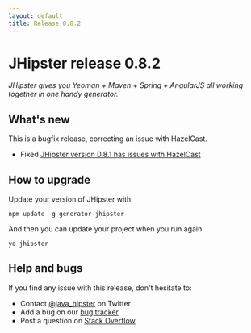 ```yaml
---
layout: default
title: Release 0.8.2
---
```


JHipster release 0.8.2
==================

*JHipster gives you Yeoman + Maven + Spring + AngularJS all working together in one handy generator.*

What's new
----------

This is a bugfix release, correcting an issue with HazelCast.

- Fixed [JHipster version 0.8.1 has issues with HazelCast](https://github.com/jhipster/generator-jhipster/issues/106)

How to upgrade
------------

Update your version of JHipster with:

```
npm update -g generator-jhipster
```

And then you can update your project when you run again

```
yo jhipster
```

Help and bugs
--------------

If you find any issue with this release, don't hesitate to:

- Contact [@java_hipster](https://twitter.com/java_hipster) on Twitter
- Add a bug on our [bug tracker](https://github.com/jhipster/generator-jhipster/issues?state=open)
- Post a question on [Stack Overflow](http://stackoverflow.com/tags/jhipster/info)

